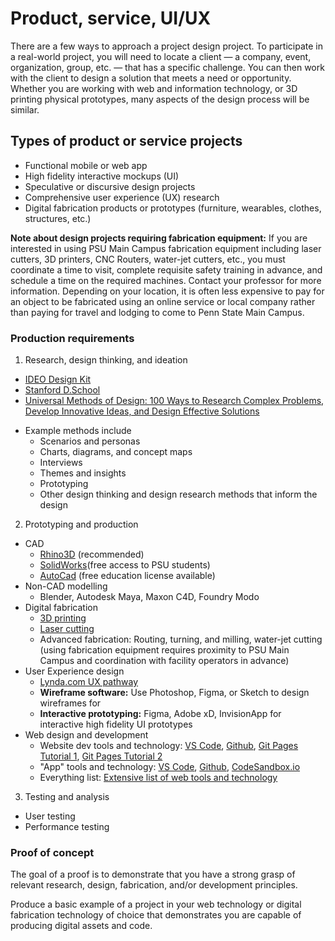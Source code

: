 # Product, service, UI/UX

There are a few ways to approach a project design project. To participate in a real-world project, you will need to locate a client — a company, event, organization, group, etc. — that has a specific challenge. You can then work with the client to design a solution that meets a need or opportunity. Whether you are working with web and information technology, or 3D printing physical prototypes, many aspects of the design process will be similar.

## Types of product or service projects

* Functional mobile or web app
* High fidelity interactive mockups \(UI\)
* Speculative or discursive design projects
* Comprehensive user experience \(UX\) research
* Digital fabrication products or prototypes \(furniture, wearables, clothes, structures, etc.\) 

**Note about design projects requiring fabrication equipment:** If you are interested in using PSU Main Campus fabrication equipment including laser cutters, 3D printers, CNC Routers, water-jet cutters, etc., you must coordinate a time to visit, complete requisite safety training in advance, and schedule a time on the required machines. Contact your professor for more information. Depending on your location, it is often less expensive to pay for an object to be fabricated using an online service or local company rather than paying for travel and lodging to come to Penn State Main Campus.

### Production requirements

1. Research, design thinking, and ideation
  - [IDEO Design Kit](http://www.designkit.org/methods)
  - [Stanford D.School](https://dschool.stanford.edu/resources/the-bootcamp-bootleg)
  - [Universal Methods of Design: 100 Ways to Research Complex Problems, Develop Innovative Ideas, and Design Effective Solutions](https://www.amazon.com/Universal-Methods-Design-Innovative-Effective/dp/1592537561/)
  * Example methods include
    * Scenarios and personas
    * Charts, diagrams, and concept maps
    * Interviews
    * Themes and insights
    * Prototyping
    * Other design thinking and design research methods that inform the design
2. Prototyping and production
  * CAD
    * [Rhino3D](https://www.rhino3d.com/) (recommended)
    * [SolidWorks](https://www.solidworks.com/)(free access to PSU students)
    * [AutoCad](https://www.autodesk.com/products/autocad/overview) (free education license available)
  * Non-CAD modelling
    * Blender, Autodesk Maya, Maxon C4D, Foundry Modo
  * Digital fabrication
    * [3D printing](https://www.shapeways.com)
    * [Laser cutting](https://sendcutsend.com)
    * Advanced fabrication: Routing, turning, and milling, water-jet cutting (using fabrication equipment requires proximity to PSU Main Campus and coordination with facility operators in advance)
  * User Experience design
    * [Lynda.com UX pathway](https://www.lynda.com/learning-paths/Design/become-a-user-experience-designer)
    * **Wireframe software:** Use Photoshop, Figma, or Sketch to design wireframes for
    * **Interactive prototyping:** Figma, Adobe xD, InvisionApp for interactive high fidelity UI prototypes
  * Web design and development
    * Website dev tools and technology: [VS Code](https://code.visualstudio.com/), [Github](http://github.com), [Git Pages Tutorial 1](https://www.smashingmagazine.com/2014/08/build-blog-jekyll-github-pages/), [Git Pages Tutorial 2](https://www.youtube.com/watch?v=SWVjQsvQocA)
    * "App" tools and technology: [VS Code](https://code.visualstudio.com/), [Github](http://github.com), [CodeSandbox.io](https://codesandbox.io/dashboard/recent)
    * Everything list: [Extensive list of web tools and technology](https://free-for.dev/)
3. Testing and analysis
  * User testing
  * Performance testing

### Proof of concept

The goal of a proof is to demonstrate that you have a strong grasp of relevant research, design, fabrication, and/or development principles.

Produce a basic example of a project in your web technology or digital fabrication technology of choice that demonstrates you are capable of producing digital assets and code.
